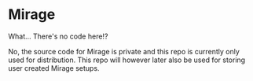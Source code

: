 # Mirage

What... There's no code here!?

No, the source code for Mirage is private and this repo is currently only used for distribution.
This repo will however later also be used for storing user created Mirage setups.

